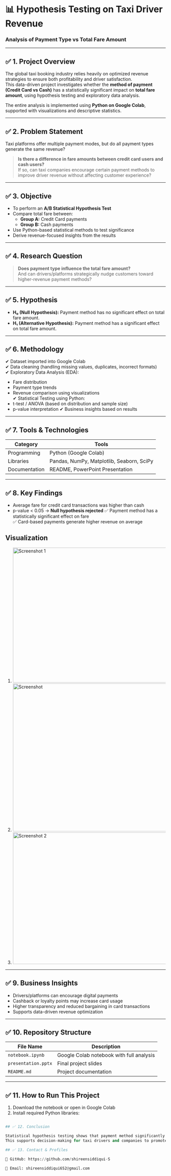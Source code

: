 # 📊 Hypothesis Testing on Taxi Driver Revenue
### **Analysis of Payment Type vs Total Fare Amount**

---

## ✅ 1. Project Overview
The global taxi booking industry relies heavily on optimized revenue strategies to ensure both profitability and driver satisfaction.  
This data-driven project investigates whether the **method of payment (Credit Card vs Cash)** has a statistically significant impact on **total fare amount**, using hypothesis testing and exploratory data analysis.

The entire analysis is implemented using **Python on Google Colab**, supported with visualizations and descriptive statistics.

---

## ✅ 2. Problem Statement
Taxi platforms offer multiple payment modes, but do all payment types generate the same revenue?

> **Is there a difference in fare amounts between credit card users and cash users?**  
If so, can taxi companies encourage certain payment methods to improve driver revenue without affecting customer experience?

---

## ✅ 3. Objective
- To perform an **A/B Statistical Hypothesis Test**  
- Compare total fare between:
  - **Group A:** Credit Card payments  
  - **Group B:** Cash payments  
- Use Python-based statistical methods to test significance
- Derive revenue-focused insights from the results

---

## ✅ 4. Research Question
> **Does payment type influence the total fare amount?**  
And can drivers/platforms strategically nudge customers toward higher-revenue payment methods?

---

## ✅ 5. Hypothesis
- **H₀ (Null Hypothesis):** Payment method has no significant effect on total fare amount.  
- **H₁ (Alternative Hypothesis):** Payment method has a significant effect on total fare amount.

---

## ✅ 6. Methodology
✔ Dataset imported into Google Colab  
✔ Data cleaning (handling missing values, duplicates, incorrect formats)  
✔ Exploratory Data Analysis (EDA):
- Fare distribution
- Payment type trends
- Revenue comparison using visualizations  
✔ Statistical Testing using Python:
- t-test / ANOVA (based on distribution and sample size)
- p-value interpretation
✔ Business insights based on results

---

## ✅ 7. Tools & Technologies
| Category | Tools |
|----------|-------|
| Programming | Python (Google Colab) |
| Libraries | Pandas, NumPy, Matplotlib, Seaborn, SciPy |
| Documentation | README, PowerPoint Presentation |

---

## ✅ 8. Key Findings 
- Average fare for credit card transactions was higher than cash
- p-value < 0.05 → **Null hypothesis rejected**
✅ Payment method has a statistically significant effect on fare  
✅ Card-based payments generate higher revenue on average

## Visualization
1. <img width="494" height="424" alt="Screenshot 1" src="https://github.com/user-attachments/assets/3fd29338-1156-44d3-9c1a-e8b4985cec2a" />
2. <img width="1070" height="465" alt="Screenshot " src="https://github.com/user-attachments/assets/92ccf4d6-526c-4ba1-8d48-bbae2c276647" />
3. <img width="637" height="414" alt="Screenshot 2" src="https://github.com/user-attachments/assets/20d634c9-82a1-4897-a8a7-10eda4263d5a" />


---

## ✅ 9. Business Insights
- Drivers/platforms can encourage digital payments
- Cashback or loyalty points may increase card usage
- Higher transparency and reduced bargaining in card transactions
- Supports data-driven revenue optimization

---

## ✅ 10. Repository Structure
| File Name | Description |
|-----------|-------------|
| `notebook.ipynb` | Google Colab notebook with full analysis |
| `presentation.pptx` | Final project slides |
| `README.md` | Project documentation |

---

## ✅ 11. How to Run This Project
1. Download the notebook or open in Google Colab  
2. Install required Python libraries:
```python

## ✅ 12. Conclusion

Statistical hypothesis testing shows that payment method significantly affects fare amount.
This supports decision-making for taxi drivers and companies to promote payment modes that maximize revenue and improve financial outcomes.

## ✅ 13. Contact & Profiles

📌 GitHub: https://github.com/shireensiddiqui-S

📩 Email: shireensiddiqui652@gmail.com
